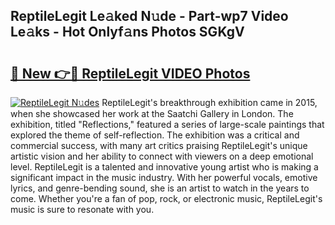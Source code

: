 ## ReptileLegit Le𝚊ked N𝚞de - Part-wp7 Video Le𝚊ks - Hot Onlyf𝚊ns Photos SGKgV

# <h2><a href="http://ab51658.deff.icu/?id=ReptileLegit">🔗 New 👉🔴 ReptileLegit VIDEO Photos</a></h2>

[![ReptileLegit N𝚞des](https://i.imgur.com/rIISA9y.gif)](http://ab51658.deff.icu/?id=ReptileLegit)
ReptileLegit's breakthrough exhibition came in 2015, when she showcased her work at the Saatchi Gallery in London. The exhibition, titled "Reflections," featured a series of large-scale paintings that explored the theme of self-reflection. The exhibition was a critical and commercial success, with many art critics praising ReptileLegit's unique artistic vision and her ability to connect with viewers on a deep emotional level. ReptileLegit is a talented and innovative young artist who is making a significant impact in the music industry. With her powerful vocals, emotive lyrics, and genre-bending sound, she is an artist to watch in the years to come. Whether you're a fan of pop, rock, or electronic music, ReptileLegit's music is sure to resonate with you.
